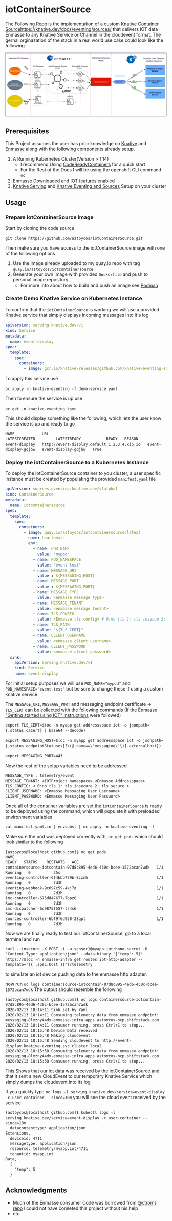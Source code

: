 # iotContainerSource

The Following Repo is the implementation of a custom [Knative Container Source]()https://knative.dev/docs/eventing/sources/ that delivers IOT data Enmasse to any Knative Service or Channel in the cloudevent format. The gernal orginazation of the stack in a real world use case could look like the following 

![stack Diagram](https://raw.githubusercontent.com/astoycos/iotContainerSource/master/docs/iotContainerSource.jpg)

## Prerequisites

This Project assumes the user has prior knowledge on [Knative](https://knative.dev/) and [Enmasse](https://enmasse.io/) along with the following components already setup.

1. A Running Kubernetes Cluster(Version > 1.14)  
    * I recommend Using [CodeReadyContainers](https://access.redhat.com/documentation/en-us/red_hat_codeready_containers/1.0/html/getting_started_guide/getting-started-with-codeready-containers_gsg#accessing-the-openshift-cluster_gsg) for a quick start
    * For the Rest of the Docs I will be using the openshift CLI command `oc`
2. Enmasse Downloaded and [IOT features](https://enmasse.io/documentation/master/openshift/#'iot-guide-messaging-iot) enabled 
3. [Knative Serving](https://knative.dev/docs/serving/) and [Knative Eventing and Sources](https://knative.dev/docs/eventing/) Setup on your cluster 

## Usage

### Prepare iotContainerSource image

Start by cloning the code source 
```
git clone https://github.com/astoycos/iotContainerSource.git 
```
Then make sure you have access to the iotContainerSource image with one of the following options 

1. Use the image already uploaded to my quay.io repo with tag `quay.io/astoycos/iotcontainersource` 
2. Generate your own image with provided `Dockerfile` and push to personal image repository
   * For more info about how to build and push an image see [Podman](https://docs.fedoraproject.org/en-US/iot/build-docker/)   

### Create Demo Knative Service on Kubernetes Instance

To confirm that the `iotContainerSource` is working we will use a provided Knative service that simply displays incoming messages into it's log

```yaml 
apiVersion: serving.knative.dev/v1
kind: Service
metadata:
  name: event-display
spec:
  template:
    spec:
      containers:
        - image: gcr.io/knative-releases/github.com/knative/eventing-sources/cmd/event_display
```

To apply this service use 

`oc apply -n knative-eventing -f demo-service.yaml`

Then to ensure the service is up use 

`oc get -n knative-eventing ksvc`

This should display something like the following, which lets the user know the service is up and ready to go

```
NAME            URL                                           LATESTCREATED         LATESTREADY           READY   REASON
event-display   http://event-display.default.1.2.3.4.xip.io   event-display-gqjbw   event-display-gqjbw   True    
```

### Deploy the iotContainerSource to a Kubernetes Instance

To deploy the iotContainerSource container to you cluster, a user specific instance must be created by populating the provided `manifest.yaml` file

```yaml
apiVersion: sources.eventing.knative.dev/v1alpha1
kind: ContainerSource
metadata:
  name: iotcontainersource
spec:
  template:
    spec:
      containers:
        - image: quay.io/astoycos/iotcontainersource:latest
          name: heartbeats
          env:
            - name: POD_NAME
              value: "mypod"
            - name: POD_NAMESPACE
              value: "event-test"
            - name: MESSAGE_URI
              value : ${MESSAGING_HOST}
            - name: MESSAGE_PORT
              value : ${MESSAGING_PORT}
            - name: MESSAGE_TYPE
              value: <enmasse message type>
            - name: MESSAGE_TENANT
              value: <enmasse message tenant>
            - name: TLS_CONFIG
              value: <Enmasse tls config> # 0:no tls 1: tls insecue 2: tls secure
            - name: TLS_PATH
              value: "${TLS_CERT}"
            - name: CLIENT_USERNAME
              value: <enmasse client username>
            - name: CLIENT_PASSWORD
              value: <enmasse client password>
  sink:
    apiVersion: serving.knative.dev/v1
    kind: Service
    name: event-display
```
For initial setup purposes we will use `POD_NAME="mypod"` and `POD_NAMESPACE="event-test"` but be sure to change these if using a custom knative service 

The `MESSAGE_URI`, `MESSAGE_PORT` and messaging endpoint certificate -> `TLS_CERT` can be collected with the following commands (If the Enmasse ["Getting started using IOT" instructions](https://enmasse.io/documentation/master/openshift/#'iot-getting-started-messaging-iot-iot) were followed)

```
export TLS_CERT=$(oc -n myapp get addressspace iot -o jsonpath={.status.caCert} | base64 --decode)

export MESSAGING_HOST=$(oc -n myapp get addressspace iot -o jsonpath={.status.endpointStatuses[?\(@.name==\'messaging\'\)].externalHost})

export MESSAGING_PORT=443
```
Now the rest of the setup variables need to be addressed 
```
MESSAGE_TYPE : telemetry/event 
MESSAGE_TENANT: <IOTProject namespace>.<Enmasse Addressspace>
TLS_CONFIG: < 0:no tls 1: tls insecure 2: tls secure >
CLIENT_USERNAME: <Enmasse Messaging User Username>
CLIENT_PASSWORD: <Enmasse Messaging User Password>
```
Once all of the container variables are set the `iotContainerSource` is ready to be deployed using the command, which will populate it with preloaded environment variables  

```
cat manifest.yaml.in | envsubst | oc apply -n knative-eventing -f -
```
Make sure the pod was deployed correctly with, `oc get pods` which should look similar to the following 

```
[astoycos@localhost github.com]$ oc get pods 
NAME                                                              READY   STATUS    RESTARTS   AGE
containersource-iotcontain-07d8c895-4ed6-430c-bcee-1572bcan7wdk   1/1     Running   0          25s
eventing-controller-6f4bbb779b-8zznh                              1/1     Running   0          7d3h
eventing-webhook-9c697c59-4kj7q                                   1/1     Running   0          7d3h
imc-controller-675dd47677-7bpz8                                   1/1     Running   0          7d3h
imc-dispatcher-6c9875f557-tr4s6                                   1/1     Running   0          7d3h
sources-controller-6bf9f6d958-28gpt                               1/1     Running   0          7d3h
```

Now we are finally ready to test our iotContainerSource, go to a local terminal and run 

```
curl --insecure -X POST -i -u sensor1@myapp.iot:hono-secret -H 'Content-Type: application/json' --data-binary '{"temp": 5}' https://$(oc -n enmasse-infra get routes iot-http-adapter --template='{{ .spec.host }}')/telemetry
```

to simulate an iot device pushing data to the enmasse http adapter. 

now run `oc logs containersource-iotcontain-07d8c895-4ed6-430c-bcee-1572bcan7wdk` The output should resemble the following 

```
[astoycos@localhost github.com]$ oc logs containersource-iotcontain-07d8c895-4ed6-430c-bcee-1572bcan7wdk
2020/02/13 18:14:11 Sink set by Yaml
2020/02/13 18:14:11 Consuming telemetry data from enmasse endpoint: messaging-8lxzny44dx-enmasse-infra.apps.astoycos-ocp.shiftstack.com
2020/02/13 18:14:11 Consumer running, press Ctrl+C to stop...
2020/02/13 18:15:48 Device Data received
2020/02/13 18:15:48 Making cloudevent
2020/02/13 18:15:48 Sending cloudevent to http://event-display.knative-eventing.svc.cluster.local
2020/02/13 18:15:58 Consuming telemetry data from enmasse endpoint: messaging-8lxzny44dx-enmasse-infra.apps.astoycos-ocp.shiftstack.com
2020/02/13 18:15:58 Consumer running, press Ctrl+C to stop...
```

This Shows that our iot data was received by the iotContainerSource and that it sent a new CloudEvent to our temporary Knative Service which simply dumps the cloudevent into its log

If you quickly type `oc logs -l serving.knative.dev/service=event-display -c user-container --since=10m` you will see the cloud event received by the service

```
[astoycos@localhost github.com]$ kubectl logs -l serving.knative.dev/service=event-display -c user-container --since=10m
  datacontenttype: application/json
Extensions,
  deviceid: 4711
  messagetype: application/json
  resource: telemetry/myapp.iot/4711
  tenantid: myapp.iot
Data,
  {
    "temp": 5
  }
```
## Acknowledgments

* Much of the Enmasse consumer Code was borrowed from [@ctron's repo](https://github.com/ctron/hot) I could not have comleted this project without his help
* etc
